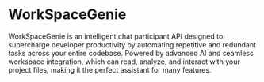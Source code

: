 # WorkSpaceGenie
WorkSpaceGenie is an intelligent chat participant API designed to supercharge developer productivity by automating repetitive and redundant tasks across your entire codebase. Powered by advanced AI and seamless workspace integration, which can read, analyze, and interact with your project files, making it the perfect assistant for many features.
